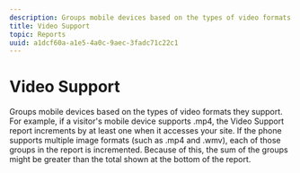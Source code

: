 ```yaml
---
description: Groups mobile devices based on the types of video formats they support. For example, if a visitor's mobile device supports .mp4, the Video Support report increments by at least one when it accesses your site. If the phone supports multiple image formats (such as .mp4 and .wmv), each of those groups in the report is incremented. Because of this, the sum of the groups might be greater than the total shown at the bottom of the report.
title: Video Support
topic: Reports
uuid: a1dcf60a-a1e5-4a0c-9aec-3fadc71c22c1
---
```


# Video Support

Groups mobile devices based on the types of video formats they support. For example, if a visitor's mobile device supports .mp4, the Video Support report increments by at least one when it accesses your site. If the phone supports multiple image formats (such as .mp4 and .wmv), each of those groups in the report is incremented. Because of this, the sum of the groups might be greater than the total shown at the bottom of the report.

